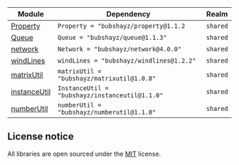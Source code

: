 | Module | Dependency | Realm |
| -- | -- | -- |
| [Property](https://bubshayz.github.io/libraries/api/Property) | `Property = "bubshayz/property@1.1.2` | `shared` |
| [Queue](https://bubshayz.github.io/libraries/api/Queue) | `Queue = "bubshayz/queue@1.1.3"` | `shared` |
| [network](https://bubshayz.github.io/libraries/api/Network) | `Network = "bubshayz/network@4.0.0"` | `shared` |
| [windLines](https://bubshayz.github.io/libraries/api/windLines) | `windLines = "bubshayz/windlines@1.2.2"` | `shared` |
| [matrixUtil](https://bubshayz.github.io/libraries/api/matrixUtil) | `matrixUtil = "bubshayz/matrixutil@1.0.8"` | `shared` |
| [instanceUtil](https://bubshayz.github.io/libraries/api/InstanceUtil) | `InstanceUtil = "bubshayz/instanceutil@1.1.0"` | `shared` |
| [numberUtil](https://bubshayz.github.io/libraries/api/numberUtil) | `numberUtil = "bubshayz/numberutil@1.1.0"` | `shared` |

## License notice

All libraries are open sourced under the [MIT](https://en.wikipedia.org/wiki/MIT_License) license.
